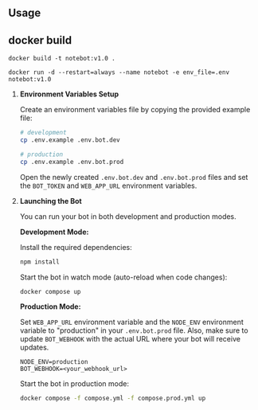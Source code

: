 ## Usage

## docker build

`docker build -t notebot:v1.0 .`

`docker run -d --restart=always --name notebot -e env_file=.env notebot:v1.0`

1. **Environment Variables Setup**

   Create an environment variables file by copying the provided example file:
    ```bash
    # development
    cp .env.example .env.bot.dev

    # production
    cp .env.example .env.bot.prod
    ```

   Open the newly created `.env.bot.dev` and `.env.bot.prod` files and set the `BOT_TOKEN` and `WEB_APP_URL` environment variables.

2. **Launching the Bot**

   You can run your bot in both development and production modes.

   **Development Mode:**

   Install the required dependencies:
    ```bash
    npm install
    ```
   Start the bot in watch mode (auto-reload when code changes):
    ```bash
    docker compose up
    ```

   **Production Mode:**

   Set `WEB_APP_URL` environment variable and the `NODE_ENV` environment variable to "production" in your `.env.bot.prod` file. Also, make sure to update `BOT_WEBHOOK` with the actual URL where your bot will receive updates.
    ```dotenv
    NODE_ENV=production
    BOT_WEBHOOK=<your_webhook_url>
    ```

   Start the bot in production mode:
    ```bash
    docker compose -f compose.yml -f compose.prod.yml up
    ```